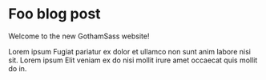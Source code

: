 # Foo blog post

Welcome to the new GothamSass website!

<!-- more -->

Lorem ipsum Fugiat pariatur ex dolor et ullamco non sunt anim labore nisi sit. Lorem ipsum Elit veniam ex do nisi mollit irure amet occaecat quis mollit do in.
